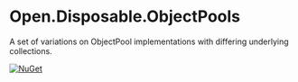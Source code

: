 # Open.Disposable.ObjectPools
A set of variations on ObjectPool implementations with differing underlying collections.

[![NuGet](https://img.shields.io/nuget/v/Open.Disposable.ObjectPools.svg)](https://www.nuget.org/packages/Open.Disposable.ObjectPools/)
